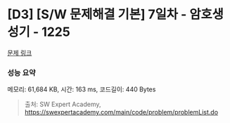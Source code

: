 # [D3] [S/W 문제해결 기본] 7일차 - 암호생성기 - 1225 

[문제 링크](https://swexpertacademy.com/main/code/problem/problemDetail.do?contestProbId=AV14uWl6AF0CFAYD) 

### 성능 요약

메모리: 61,684 KB, 시간: 163 ms, 코드길이: 440 Bytes



> 출처: SW Expert Academy, https://swexpertacademy.com/main/code/problem/problemList.do